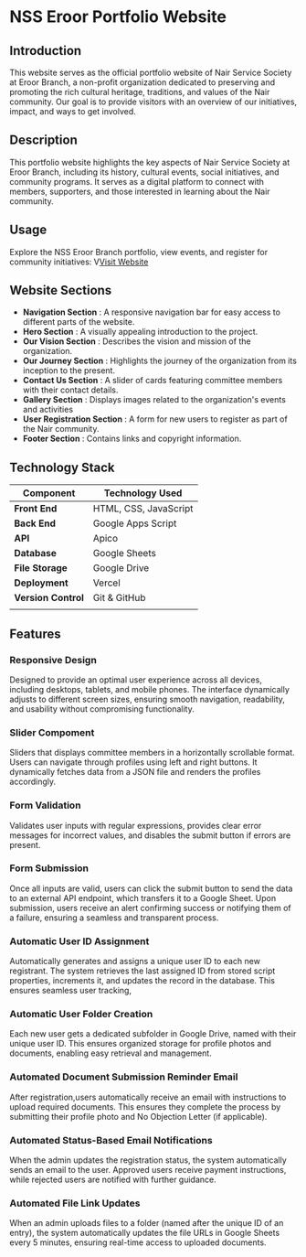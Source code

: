 # NSS Eroor Portfolio Website

## Introduction

This website serves as the official portfolio website of Nair Service Society at Eroor Branch, a non-profit organization dedicated to preserving and promoting the rich cultural heritage, traditions, and values of the Nair community. Our goal is to provide visitors with an overview of our initiatives, impact, and ways to get involved.

## Description

This portfolio website highlights the key aspects of Nair Service Society at Eroor Branch, including its history, cultural events, social initiatives, and community programs. It serves as a digital platform to connect with members, supporters, and those interested in learning about the Nair community.

## Usage

Explore the NSS Eroor Branch portfolio, view events, and register for community initiatives: V[Visit Website](https://nsseroor2565.vercel.app/)

## Website Sections

- **Navigation Section** : A responsive navigation bar for easy access to different parts of the website.
- **Hero Section** : A visually appealing introduction to the project.
- **Our Vision Section** : Describes the vision and mission of the organization.
- **Our Journey Section** : Highlights the journey of the organization from its inception to the present.
- **Contact Us Section** : A slider of cards featuring committee members with their contact details.
- **Gallery Section** : Displays images related to the organization's events and activities
- **User Registration Section** : A form for new users to register as part of the Nair community.
- **Footer Section** : Contains links and copyright information.

## Technology Stack

| Component           | Technology Used       |
| ------------------- | --------------------- |
| **Front End**       | HTML, CSS, JavaScript |
| **Back End**        | Google Apps Script    |
| **API**             | Apico                 |
| **Database**        | Google Sheets         |
| **File Storage**    | Google Drive          |
| **Deployment**      | Vercel                |
| **Version Control** | Git & GitHub          |
|                     |                       |

## Features

### **Responsive Design**

Designed to provide an optimal user experience across all devices, including desktops, tablets, and mobile phones. The interface dynamically adjusts to different screen sizes, ensuring smooth navigation, readability, and usability without compromising functionality.

### **Slider Compoment**

Sliders that displays committee members in a horizontally scrollable format. Users can navigate through profiles using left and right buttons. It dynamically fetches data from a JSON file and renders the profiles accordingly.

### **Form Validation**

Validates user inputs with regular expressions, provides clear error messages for incorrect values, and disables the submit button if errors are present.

### **Form Submission**

Once all inputs are valid, users can click the submit button to send the data to an external API endpoint, which transfers it to a Google Sheet. Upon submission, users receive an alert confirming success or notifying them of a failure, ensuring a seamless and transparent process.

### **Automatic User ID Assignment**

Automatically generates and assigns a unique user ID to each new registrant. The system retrieves the last assigned ID from stored script properties, increments it, and updates the record in the database. This ensures seamless user tracking,

### **Automatic User Folder Creation**

Each new user gets a dedicated subfolder in Google Drive, named with their unique user ID. This ensures organized storage for profile photos and documents, enabling easy retrieval and management.

### **Automated Document Submission Reminder Email**

After registration,users automatically receive an email with instructions to upload required documents. This ensures they complete the process by submitting their profile photo and No Objection Letter (if applicable).

### **Automated Status-Based Email Notifications**

When the admin updates the registration status, the system automatically sends an email to the user. Approved users receive payment instructions, while rejected users are notified with further guidance.

### **Automated File Link Updates**

When an admin uploads files to a folder (named after the unique ID of an entry), the system automatically updates the file URLs in Google Sheets every 5 minutes, ensuring real-time access to uploaded documents.
